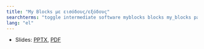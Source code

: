 ```yaml
---
title: "My Blocks με εισόδους/εξόδους"
searchterms: "toggle intermediate software myblocks blocks my_blocks parameters parametres inputs outputs my_block_builder my_blocks_with_inputs/outputs"
lang: "el"
---
```

 <ul>
 <li class="ng-binding">Slides:
 <a href="translations/en-us/intermediate/MyBlocks.pptx">PPTX</a>,
 <a href="translations/en-us/intermediate/MyBlocks.pdf">PDF</a>
 </li>
 
 </ul>
